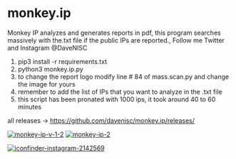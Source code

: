 # monkey.ip
Monkey IP analyzes and generates reports in pdf, this program searches massively with the.txt file if the public IPs are reported., Follow me Twitter and Instagram @DaveNISC

1. pip3 install -r requirements.txt
2. python3 monkey.ip.py
3. to change the report logo modify line # 84 of mass.scan.py and change the image for yours
4. remember to add the list of IPs that you want to analyze in the .txt file
5. this script has been pronated with 1000 ips, it took around 40 to 60 minutes

all releases -> https://github.com/davenisc/monkey.ip/releases/

<a href="https://imgbb.com/"><img src="https://i.ibb.co/xhCWv2S/monkey-ip-v-1-2.png" alt="monkey-ip-v-1-2" border="0"></a>
<a href="https://imgbb.com/"><img src="https://i.ibb.co/HHwfmTC/monkey-ip-2.png" alt="monkey-ip-2" border="0"></a>


<a href="https://instagram.com/davenisc/"><img src="https://i.ibb.co/yWZ4dhx/iconfinder-instagram-2142569.png" alt="iconfinder-instagram-2142569" border="0"></a>
